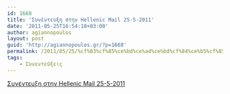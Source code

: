 ```yaml
---
id: 1668
title: 'Συνέντευξη στην Hellenic Mail 25-5-2011'
date: '2011-05-25T16:54:10+03:00'
author: agiannopoulos
layout: post
guid: 'http://agiannopoulos.gr/?p=1668'
permalink: /2011/05/25/%cf%83%cf%85%ce%bd%ce%ad%ce%bd%cf%84%ce%b5%cf%85%ce%be%ce%b7-%cf%83%cf%84%ce%b7%ce%bd-hellenic-mail-25-5-2011/
tags:
    - Συνεντεύξεις
---
```


[Συνέντευξη στην Hellenic Mail 25-5-2011](/wp-content/uploads/2012/04/cf83cf85cebdceadcebdcf84ceb5cf85cebeceb7-cf83cf84ceb7cebd-hellenic-mail-25-5-2011.doc)